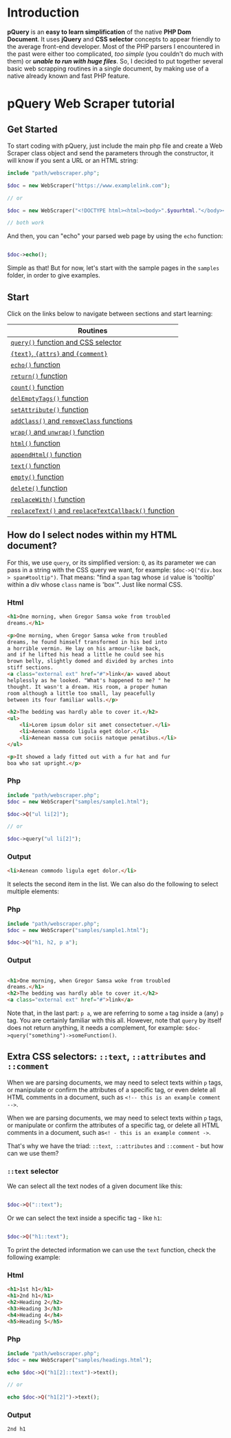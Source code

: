 # Introduction
**pQuery** is an **easy to learn simplification** of the native **PHP Dom Document**. It uses **jQuery** and **CSS selector** concepts to appear friendly to the average front-end developer.
Most of the PHP parsers I encountered in the past were either too complicated, *too simple* (you couldn't do much with them) or ***unable to run with huge files***. So, I decided to put together several basic web scrapping routines in a single document, by making use of a native already known and fast PHP feature.

# pQuery Web Scraper tutorial
## Get Started
To start coding with pQuery, just include the main php file and create a Web Scraper class object and send the parameters through the constructor, it will know if you sent a URL or an HTML string:

```php
include "path/webscraper.php";

$doc = new WebScraper("https://www.examplelink.com");

// or 

$doc = new WebScraper("<!DOCTYPE html><html><body>".$yourhtml."</body></html>");

// both work
```
And then, you can "echo" your parsed web page by using the `echo` function:

```php

$doc->echo();

```

Simple as that! But for now, let's start with the sample pages in the `samples` folder, in order to give examples.

## Start
Click on the links below to navigate between sections and start learning:

|Routines|
|------------|
| [`query()` function and CSS selector](#query-routine) |
| [`{text}`, `{attrs}` and `{comment}`](#other-css-selectors) |
| [`echo()` function](#echo-routine) |
| [`return()` function](#return-routine) |
| [`count()` function](#count-routine) |
| [`delEmptyTags()` function](#delEmptyTags-routine) |
| [`setAttribute()` function](#setAttribute-routine) |
| [`addClass()` and `removeClass` functions](#addClass-&-removeClass-routines) |
| [`wrap()` and `unwrap()` function](#wrap-&-unwrap-routines) |
| [`html()` function](#html-routine) |
| [`appendHtml()` function](#appendHtml-routine) |
| [`text()` function](#text-routine) |
| [`empty()` function](#empty-routine) |
| [`delete()` function](#delete-routine) |
| [`replaceWith()` function](#replaceWith-routine) |
| [`replaceText()` and `replaceTextCallback()` function](#replaceText-&-replaceTextCallback-routine) |


## How do I select nodes within my HTML document?
For this, we use `query`, or its simplified version: `Q`, as its parameter we can pass in a string with the CSS query we want, for example: `$doc->Q("div.box > span#tooltip")`. That means: "find a `span` tag whose `id` value is 'tooltip' within a div whose `class` name is 'box'". Just like normal CSS.

### Html

```html
<h1>One morning, when Gregor Samsa woke from troubled 
dreams.</h1>

<p>One morning, when Gregor Samsa woke from troubled 
dreams, he found himself transformed in his bed into 
a horrible vermin. He lay on his armour-like back, 
and if he lifted his head a little he could see his 
brown belly, slightly domed and divided by arches into 
stiff sections.
<a class="external ext" href="#">link</a> waved about 
helplessly as he looked. "What's happened to me? " he 
thought. It wasn't a dream. His room, a proper human 
room although a little too small, lay peacefully 
between its four familiar walls.</p>

<h2>The bedding was hardly able to cover it.</h2>
<ul>
    <li>Lorem ipsum dolor sit amet consectetuer.</li>
    <li>Aenean commodo ligula eget dolor.</li>
    <li>Aenean massa cum sociis natoque penatibus.</li>
</ul>

<p>It showed a lady fitted out with a fur hat and fur 
boa who sat upright.</p>
```

### Php

```php
include "path/webscraper.php";
$doc = new WebScraper("samples/sample1.html");

$doc->Q("ul li[2]");

// or

$doc->query("ul li[2]");

```

### Output

```html 
<li>Aenean commodo ligula eget dolor.</li>
```

It selects the second item in the list. We can also do the following to select multiple elements:

### Php

```php
include "path/webscraper.php";
$doc = new WebScraper("samples/sample1.html");

$doc->Q("h1, h2, p a");

```

### Output

```html 

<h1>One morning, when Gregor Samsa woke from troubled 
dreams.</h1>
<h2>The bedding was hardly able to cover it.</h2>
<a class="external ext" href="#">link</a>

```

Note that, in the last part: `p a`, we are referring to some `a` tag inside a (any) `p` tag. You are certainly familiar with this all.
However, note that `query` by itself does not return anything, it needs a complement, for example: `$doc->query("something")->someFunction()`.

## Extra CSS selectors: `::text`, `::attributes` and `::comment`

When we are parsing documents, we may need to select texts within `p` tags, or manipulate or confirm the attributes of a specific tag, or even delete all HTML comments in a document, such as `<!-- this is an example comment -->`.

When we are parsing documents, we may need to select texts within `p` tags, or manipulate or confirm the attributes of a specific tag, or delete all HTML comments in a document, such as` <! - this is an example comment -> `.

That's why we have the triad: `::text`,` ::attributes` and `::comment` - but how can we use them?

### `::text` selector

We can select all the text nodes of a given document like this:

```php

$doc->Q("::text");

```

Or we can select the text inside a specific tag - like `h1`:

```php

$doc->Q("h1::text");

```

To print the detected information we can use the `text` function, check the following example:

### Html

```html
<h1>1st h1</h1>
<h1>2nd h1</h1>
<h2>Heading 2</h2>
<h3>Heading 3</h3>
<h4>Heading 4</h4>
<h5>Heading 5</h5>

```

### Php

```php
include "path/webscraper.php";
$doc = new WebScraper("samples/headings.html");

echo $doc->Q("h1[2]::text")->text();

// or 

echo $doc->Q("h1[2]")->text();

```

### Output

```html 
2nd h1
```
